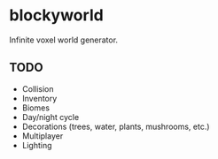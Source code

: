 # blockyworld
Infinite voxel world generator.

## TODO
- Collision
- Inventory
- Biomes
- Day/night cycle
- Decorations (trees, water, plants, mushrooms, etc.)
- Multiplayer
- Lighting

